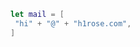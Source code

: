 
<!-- ![age](https://img.shields.io/badge/age-17-brightgreen) -->
<!-- ![life](https://img.shields.io/badge/Life-Failing-red)
![License](https://img.shields.io/badge/License-NYSL-green) -->


<!-- [![trophy](https://github-profile-trophy.vercel.app/?username=hirossan4049)](https://github.com/hirossan4049) -->


```swift
let mail = [
 "hi" + "@" + "h1rose.com",
]
```


<!-- [![Top Langs](https://github-readme-stats.vercel.app/api/top-langs/?username=hirossan4049&layout=compact)](https://github.com/hirossan4049)

 <img width="611" alt="スクリーンショット 2020-11-12 12 17 46" src="https://user-images.githubusercontent.com/50548952/98891270-33c93d00-24e1-11eb-87fc-b28723622e9b.png"> 

 -->
